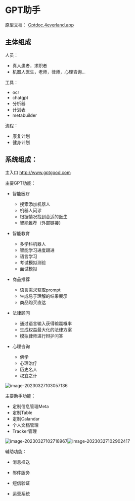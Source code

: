 # GPT助手

原型文档： [Gptdoc.4everland.app](https://gptdoc.4everland.app/#/zh-cn/design/gpt)



## 主体组成

人员： 

- 真人患者，求职者
- 机器人医生，老师，律师，心理咨询...

工具：

- ocr
- chatgpt
- 分析器
- 计划表
- metabuilder

流程：

-  康复计划
- 健身计划



## 系统组成：

主入口 http://www.gptgood.com

主要GPT功能：

- 智能医疗
  - 搜索添加机器人
  - 机器人问诊
  - 根据情况找到合适的医生
  - 智能推荐（外部链接）

- 智能教育
  - 多学科机器人
  - 智能学习进度跟进
  - 语言学习
  - 考试模拟测验
  - 面试模拟

- 商品推荐
  - 语言需求获取prompt
  - 生成易于理解的结果展示
  - 商品购买直达

- 法律顾问
  - 通过语言输入获得输赢概率
  - 生成权益最大化的法律方案
  - 模拟律师进行辩护问答

- 心理咨询
  - 佛学
  - 心理治疗
  - 历史名人
  - 权宜之计

![image-20230327103057136](C:\gptgood\gptdoc\zh-cn\images\image-20230327103057136.png)





主要助手功能：

- 定制信息管理Meta
- 定制Table
- 定制Calandar
- 个人文档管理
- Tracker管理



![image-20230327102718967](C:\gptgood\gptdoc\zh-cn\images\image-20230327102718967.png)![image-20230327102902417](C:\gptgood\gptdoc\zh-cn\images\image-20230327102902417.png)



辅助功能：

- 消息推送

- 邮件服务

- 短信验证
- 运营系统









